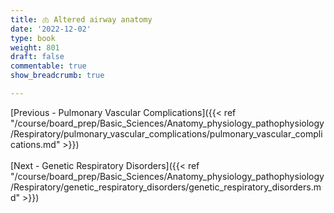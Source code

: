 ```yaml
---
title: 🫁 Altered airway anatomy
date: '2022-12-02'
type: book
weight: 801
draft: false
commentable: true
show_breadcrumb: true

---
```






[Previous - Pulmonary Vascular Complications]({{< ref "/course/board_prep/Basic_Sciences/Anatomy_physiology_pathophysiology/Respiratory/pulmonary_vascular_complications/pulmonary_vascular_complications.md" >}})
<br><br>
[Next - Genetic Respiratory Disorders]({{< ref "/course/board_prep/Basic_Sciences/Anatomy_physiology_pathophysiology/Respiratory/genetic_respiratory_disorders/genetic_respiratory_disorders.md" >}})